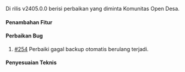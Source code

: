 Di rilis v2405.0.0 berisi perbaikan yang diminta Komunitas Open Desa.

#### Penambahan Fitur

#### Perbaikan Bug

1. [#254](https://github.com/OpenSID/pantau/issues/254) Perbaiki gagal backup otomatis berulang terjadi.

#### Penyesuaian Teknis

